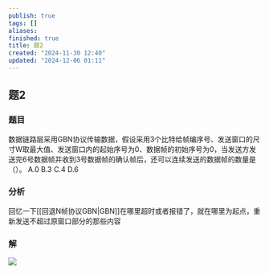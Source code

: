 ```yaml
---
publish: true
tags: []
aliases: 
finished: true
title: 题2
created: "2024-11-30 12:40"
updated: "2024-12-06 01:11"
---
```

## 题2
### 题目
数据链路层采用GBN协议传输数据，假设采用3个比特给帧编序号、发送窗口的尺寸W取最大值、发送窗口内的起始序号为0、数据帧的初始序号为0，当发送方发送完6号数据帧并收到3号数据帧的确认帧后，还可以连续发送的数据帧的数量是（）。
A.0
B.3
C.4
D.6
### 分析
回忆一下[[回退N帧协议GBN|GBN]]在哪里超时或者报错了，就在哪里为起点，重新发送不超过原窗口部分的那些内容
### 解
![](https://img.hwenyi.tech/202411302152522.webp)